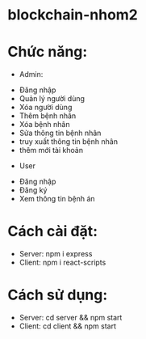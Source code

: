 ﻿# blockchain-nhom2
# Chức năng:
* Admin:
+ Đăng nhập
+ Quản lý người dùng
+ Xóa người dùng
+ Thêm bệnh nhân
+ Xóa bệnh nhân
+ Sửa thông tin bệnh nhân
+ truy xuất thông tin bệnh nhân
+ thêm mới tài khoản
* User
+ Đăng nhập
+ Đăng ký
+ Xem thông tin bệnh án
# Cách cài đặt:
+ Server: npm i express
+ Client: npm i react-scripts
# Cách sử dụng:
+ Server: cd server && npm start
+ Client: cd client && npm start